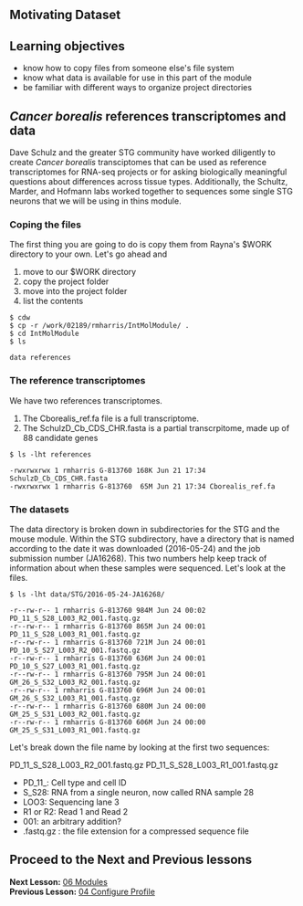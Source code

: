 ## Motivating Dataset

## Learning objectives
- know how to copy files from someone else's file system
- know what data is available for use in this part of the module
- be familiar with different ways to organize project directories

## *Cancer borealis* references transcriptomes and data
Dave Schulz and the greater STG community have worked diligently to create *Cancer borealis* transciptomes that can be used as reference transcriptomes for RNA-seq projects or for asking biologically meaningful questions about differences across tissue types. Additionally, the Schultz, Marder, and Hofmann labs worked together to sequences some single STG neurons that we will be using in thins module.  

### Coping the files
The first thing you are going to do is copy them from Rayna's $WORK directory to your own. Let's go ahead and 
1. move to our $WORK directory
2. copy the project folder
3. move into the project folder
4. list the contents

~~~ {.bash}
$ cdw
$ cp -r /work/02189/rmharris/IntMolModule/ .
$ cd IntMolModule
$ ls
~~~
~~~ {.output}
data references
~~~

### The reference transcriptomes
We have two references transcriptomes. 
1. The Cborealis_ref.fa file is a full transcriptome. 
2. The SchulzD_Cb_CDS_CHR.fasta is a partial transcrpitome, made up of 88 candidate genes

~~~ {.bash}
$ ls -lht references
~~~ 

~~~ {.output}
-rwxrwxrwx 1 rmharris G-813760 168K Jun 21 17:34 SchulzD_Cb_CDS_CHR.fasta
-rwxrwxrwx 1 rmharris G-813760  65M Jun 21 17:34 Cborealis_ref.fa
~~~ 

### The datasets
The data directory is broken down in subdirectories for the STG and the mouse module. Within the STG subdirectory, have a directory that is named according to the date it was downloaded (2016-05-24) and the job submission number (JA16268). This two numbers help keep track of information about when these samples were sequenced. Let's look at the files.

~~~ {.bash}
$ ls -lht data/STG/2016-05-24-JA16268/
~~~ 

~~~ 
-r--rw-r-- 1 rmharris G-813760 984M Jun 24 00:02 PD_11_S_S28_L003_R2_001.fastq.gz
-r--rw-r-- 1 rmharris G-813760 865M Jun 24 00:01 PD_11_S_S28_L003_R1_001.fastq.gz
-r--rw-r-- 1 rmharris G-813760 721M Jun 24 00:01 PD_10_S_S27_L003_R2_001.fastq.gz
-r--rw-r-- 1 rmharris G-813760 636M Jun 24 00:01 PD_10_S_S27_L003_R1_001.fastq.gz
-r--rw-r-- 1 rmharris G-813760 795M Jun 24 00:01 GM_26_S_S32_L003_R2_001.fastq.gz
-r--rw-r-- 1 rmharris G-813760 696M Jun 24 00:01 GM_26_S_S32_L003_R1_001.fastq.gz
-r--rw-r-- 1 rmharris G-813760 680M Jun 24 00:00 GM_25_S_S31_L003_R2_001.fastq.gz
-r--rw-r-- 1 rmharris G-813760 606M Jun 24 00:00 GM_25_S_S31_L003_R1_001.fastq.gz
~~~ 

Let's break down the file name by looking at the first two sequences: 

PD_11_S_S28_L003_R2_001.fastq.gz
PD_11_S_S28_L003_R1_001.fastq.gz

- PD_11_: Cell type and cell ID
- S_S28: RNA from a *s*ingle neuron, now called RNA sample 28
- LOO3: Sequencing lane 3
- R1 or R2: Read 1 and Read 2
- 001: an arbitrary addition?
- .fastq.gz : the file extension for a compressed sequence file

## Proceed to the Next and Previous lessons
**Next Lesson:** [06 Modules](06_Modules.md)  
**Previous Lesson:** [04 Configure Profile](04_Configure_Profile.md)   